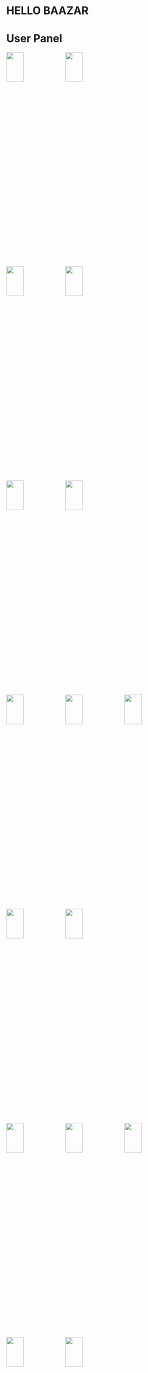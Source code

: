 # HELLO BAAZAR
 
# User Panel
<img width=30% height=14% src="https://user-images.githubusercontent.com/62088928/199611957-d664bf1c-b0fc-4924-9364-832f684be139.jpg">   <img width=30% height=14% src="https://user-images.githubusercontent.com/62088928/199612014-fcede28f-2cd5-4841-a50e-c886d73507ee.jpg">

<img width=30% height=14% src="https://user-images.githubusercontent.com/62088928/199612170-4cff30fa-9405-4c06-93f8-5b961a379feb.jpg">  <img width=30% height=14% src="https://user-images.githubusercontent.com/62088928/199612264-c2b97013-26cf-41a4-b275-7597780d1f2f.jpg">

<img width=30% height=14% src="https://user-images.githubusercontent.com/62088928/199612301-77d9cac6-5ec0-4a94-b44f-195c35008865.jpg">  <img width=30% height=14% src="https://user-images.githubusercontent.com/62088928/199612328-c61b48a9-6ade-4b37-b594-acecc266c15a.jpg">  

<img width=30% height=14% src="https://user-images.githubusercontent.com/62088928/199612389-28ac5214-3668-4363-b182-c722c89c7b15.jpg"> <img width=30% height=14% src="https://user-images.githubusercontent.com/62088928/199612446-e415fa8c-688c-45db-b7ca-0a6203d71340.jpg">  <img width=30% height=14% src="https://user-images.githubusercontent.com/62088928/199614342-eb9cc8de-e35e-438f-aa70-a8070a550c7f.jpg">

<img width=30% height=14% src="https://user-images.githubusercontent.com/62088928/199612521-4ade6b75-6b6f-4ecc-b807-173d2945f388.jpg">  <img width=30% height=14% src="https://user-images.githubusercontent.com/62088928/199612579-632818f0-1389-49f0-9a74-4d8b59c3695f.jpg"> 

<img width=30% height=14% src="https://user-images.githubusercontent.com/62088928/199612633-20edaccb-39ac-48d6-ab3d-4b4f31971c2b.jpg">  <img width=30% height=14% src="https://user-images.githubusercontent.com/62088928/199612956-df76cd11-9b0d-4108-b32b-306a6597c26f.jpg"> <img width=30% height=14% src="https://user-images.githubusercontent.com/62088928/199613345-a1e17d79-43db-4f82-b38d-766b7985018a.jpg">

<img width=30% height=14% src="https://user-images.githubusercontent.com/62088928/199613063-212a29b0-c996-4e32-893a-e69b9ba238d4.jpg">  <img width=30% height=14% src="https://user-images.githubusercontent.com/62088928/199613094-73fadf7a-7be3-4112-bb49-9107b08a1ee7.jpg">


# Admin Panel

<img width=30% height=14% src="https://user-images.githubusercontent.com/62088928/199613176-3d9bae4a-2c9a-461c-a761-7f0db9bee446.jpg"> <img width=30% height=14% src="https://user-images.githubusercontent.com/62088928/199613385-d8d76e1a-fd26-4cc9-8085-b6bb0ac0a844.jpg">  <img width=30% height=14% src="https://user-images.githubusercontent.com/62088928/199613424-b9a4db72-8a87-4ee0-8933-6296e69f86c2.jpg">

<img width=30% height=14% src="https://user-images.githubusercontent.com/62088928/199613485-9b59b1bf-9ec5-46c6-955a-8b272305e4eb.jpg">  <img width=30% height=14% src="https://user-images.githubusercontent.com/62088928/199613515-94b9529c-01d9-4dbf-987a-05171a83af73.jpg">

demo: https://www.loom.com/share/c80adedf6b4f48c7a10d8c937fa11d6a
